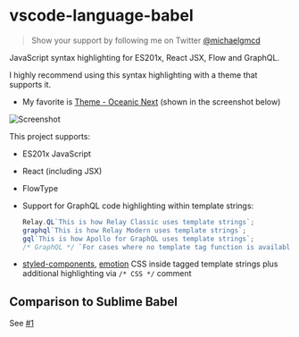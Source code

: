 # vscode-language-babel

> Show your support by following me on Twitter [@michaelgmcd](https://twitter.com/intent/user?screen_name=michaelgmcd)

JavaScript syntax highlighting for ES201x, React JSX, Flow and GraphQL.

I highly recommend using this syntax highlighting with a theme that supports it.

- My favorite is [Theme - Oceanic Next](https://marketplace.visualstudio.com/items?itemName=naumovs.theme-oceanicnext) (shown in the screenshot below)

![Screenshot](https://raw.githubusercontent.com/mgmcdermott/vscode-language-babel/master/images/screenshot.png)

This project supports:

- ES201x JavaScript
- React (including JSX)
- FlowType
- Support for GraphQL code highlighting within template strings:

  ```javascript
  Relay.QL`This is how Relay Classic uses template strings`;
  graphql`This is how Relay Modern uses template strings`;
  gql`This is how Apollo for GraphQL uses template strings`;
  /* GraphQL */ `For cases where no template tag function is available`;
  ```

- [styled-components](https://github.com/styled-components/styled-components), [emotion](https://github.com/emotion-js/emotion) CSS inside tagged template strings plus additional highlighting via `/* CSS */` comment

## Comparison to Sublime Babel

See [#1](https://github.com/mgmcdermott/vscode-language-babel/issues/1)
